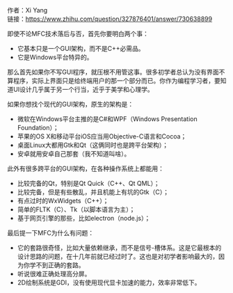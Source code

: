 作者：Xi Yang  
链接：https://www.zhihu.com/question/327876401/answer/730638899  

即使不论MFC技术落后与否，首先你要明白两个事：

- 它基本只是一个GUI架构，而不是C++必需品。
- 它是Windows平台特异的。

那么首先如果你不写GUI程序，就压根不用管这事。很多初学者总认为没有界面不算程序，实际上界面只是给终端用户的那一个部分而已。你作为编程学习者，要知道UI设计几乎属于另一个行当，近乎于美学和心理学。

如果你想找个现代的GUI架构，原生的架构是：

- 微软在Windows平台主推的是C#和WPF（Windows Presentation Foundation）；
- 苹果的OS X和移动平台iOS应当用Objective-C语言和Cocoa；
- 桌面Linux大都用Gtk和Qt（这俩同时也是跨平台架构）；
- 安卓就用安卓自己那套（我不知道叫啥）。

此外有很多跨平台的GUI架构，在各种操作系统上都能用：

- 比较完备的Qt，特别是Qt Quick（C++、Qt QML）；
- 比较完备，但是有些散乱，并且机能上有坑的Gtk（C）；
- 有点过时的WxWidgets（C++）；
- 简单的FLTK（C）、Tk（以脚本语言为主）；
- 基于网页引擎的那些，比如electron（node.js）；

最后提一下MFC为什么有问题：

- 它的套路很奇怪，比如大量依赖继承，而不是信号-槽体系。这是它最根本的设计思路的问题，在十几年前就已经过时了。这也是对初学者影响最大的，因为你学不到正确的套路。
- 听说很难正确处理高分屏。
- 2D绘制系统是GDI，没有使用现代显卡加速的能力，效率非常低下。
